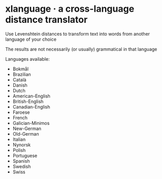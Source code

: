 # xlanguage · a cross-language distance translator

Use Levenshtein distances to transform text into words from another language of your choice

The results are not necessarily (or usually) grammatical in that language

Languages available:

* Bokmål
* Brazilian
* Català
* Danish
* Dutch
* American-English
* British-English
* Canadian-English
* Faroese
* French
* Galician-Minimos
* New-German
* Old-German
* Italian
* Nynorsk
* Polish
* Portuguese
* Spanish
* Swedish
* Swiss
